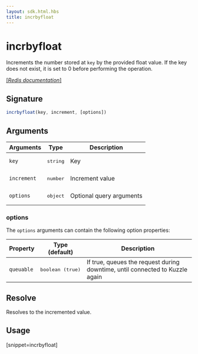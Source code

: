 ```yaml
---
layout: sdk.html.hbs
title: incrbyfloat
---
```


# incrbyfloat

Increments the number stored at `key` by the provided float value. If the key does not exist, it is set to 0 before performing the operation.

[[_Redis documentation_]](https://redis.io/commands/incrbyfloat)

## Signature

```js
incrbyfloat(key, increment, [options])
```

## Arguments

| Arguments    | Type    | Description |
|--------------|---------|-------------|
| `key` | <pre>string</pre> | Key |
| `increment` | <pre>number</pre> | Increment value |
| ``options`` | <pre>object</pre> | Optional query arguments |

### options

The `options` arguments can contain the following option properties:

| Property   | Type (default)   | Description                       |
| ---------- | ------- | --------------------------------- |
| `queuable` | <pre>boolean (true)</pre> | If true, queues the request during downtime, until connected to Kuzzle again |

## Resolve

Resolves to the incremented value.

## Usage

[snippet=incrbyfloat]
